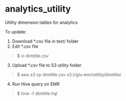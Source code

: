 # analytics_utility
Utility dimension tables for analytics

To update:
1.	Download *.csv file in text/ folder
2.	Edit *.csv file
>$	vi dimtitle.csv
3.	Upload *.csv file to S3 utility folder
>$	aws s3 cp dimtitle.csv s3://glu-emr/utility/dimtitle/
4.	Run Hive query on EMR
>$	hive -f dimtitle.hql
